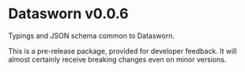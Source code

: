 # Datasworn v0.0.6

Typings and JSON schema common to Datasworn.

This is a pre-release package, provided for developer feedback. It will almost certainly receive breaking changes even on minor versions.